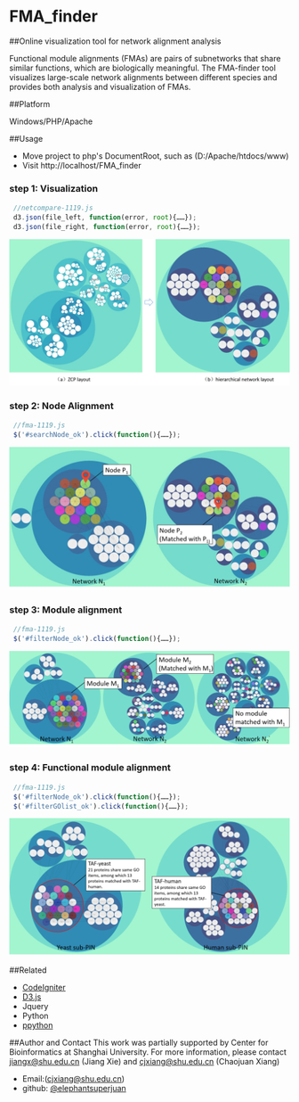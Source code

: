 # FMA_finder
##Online visualization tool for  network alignment analysis

Functional module alignments (FMAs) are pairs of subnetworks that share similar functions, which are biologically meaningful.
The FMA-finder tool visualizes large-scale network alignments between different species and provides both analysis and visualization of FMAs.

##Platform

Windows/PHP/Apache

##Usage

* Move project to php's DocumentRoot, such as (D:/Apache/htdocs/www) 
* Visit http://localhost/FMA_finder

### step 1: Visualization
```javascript
 //netcompare-1119.js
 d3.json(file_left, function(error, root){……});
 d3.json(file_right, function(error, root){……});
```
![image](https://github.com/elephantsuperjuan/FMA_finder/blob/master/about/visualization.png)

### step 2: Node Alignment
```javascript
 //fma-1119.js
 $('#searchNode_ok').click(function(){……});
```
![image](https://github.com/elephantsuperjuan/FMA_finder/blob/master/about/node_alignment.png)

### step 3: Module alignment
```javascript
 //fma-1119.js
 $('#filterNode_ok').click(function(){……});
```
![image](https://github.com/elephantsuperjuan/FMA_finder/blob/master/about/module_alignment.png)

### step 4: Functional module alignment
```javascript
 //fma-1119.js
 $('#filterNode_ok').click(function(){……});
 $('#filterGOlist_ok').click(function(){……});
```
![image](https://github.com/elephantsuperjuan/FMA_finder/blob/master/about/fma.png)

##Related

* [CodeIgniter](https://github.com/bcit-ci/CodeIgniter)
* [D3.js](https://github.com/mbostock/d3)
* Jquery
* Python
* [ppython](https://github.com/elephantsuperjuan/ppython)

##Author and Contact
This work was partially supported by Center for Bioinformatics at Shanghai University. 
For more information, please contact jiangx@shu.edu.cn (Jiang Xie) and cjxiang@shu.edu.cn (Chaojuan Xiang)

* Email:(cjxiang@shu.edu.cn)
* github: [@elephantsuperjuan](http://github.com/elephantsuperjuan)
